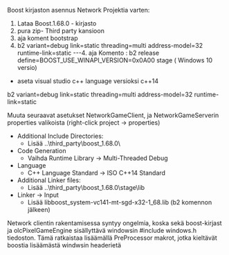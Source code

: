 Boost kirjaston asennus Network Projektia varten:
1. Lataa Boost.1.68.0 - kirjasto
2. pura zip- Third party kansioon
3. aja koment bootstrap
4. b2 variant=debug link=static threading=multi address-model=32 runtime-link=static
---4. aja Komento :  b2 release define=BOOST_USE_WINAPI_VERSION=0x0A00 stage ( Windows 10 versio)

- aseta visual studio c++ language versioksi c++14

b2 variant=debug link=static threading=multi address-model=32 runtime-link=static

Muuta seuraavat asetukset NetworkGameClient, ja NetworkGameServerin properties valikoista
(right-click project -> properties)

- Additional Include Directories:
	- Lisää ..\third_party\boost_1.68.0\
- Code Generation
	- Vaihda Runtime Library -> Multi-Threaded Debug
- Language
	- C++ Language Standard -> ISO C++14 Standard
- Additional Linker files:
	- Lisää ..\third_party\boost_1.68.0\stage\lib
- Linker -> Input
	- Lisää libboost_system-vc141-mt-sgd-x32-1_68.lib (b2 komennon jälkeen)
	
Network clientin rakentamisessa syntyy ongelmia, koska sekä boost-kirjast ja olcPixelGameEngine sisällyttävä windowsin 
#include windows.h tiedoston. Tämä ratkaistaa lisäämällä PreProcessor makrot, jotka kieltävät boostia lisäämästä windwsin headerietä

